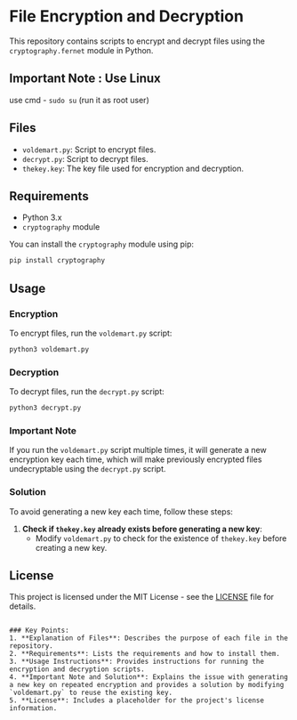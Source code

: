 # File Encryption and Decryption

This repository contains scripts to encrypt and decrypt files using the `cryptography.fernet` module in Python.
## Important Note : Use Linux 
use cmd - `sudo su` (run it as root user)

## Files

- `voldemart.py`: Script to encrypt files.
- `decrypt.py`: Script to decrypt files.
- `thekey.key`: The key file used for encryption and decryption.

## Requirements

- Python 3.x
- `cryptography` module

You can install the `cryptography` module using pip:
```sh
pip install cryptography
```

## Usage

### Encryption

To encrypt files, run the `voldemart.py` script:
```sh
python3 voldemart.py
```

### Decryption

To decrypt files, run the `decrypt.py` script:
```sh
python3 decrypt.py
```

### Important Note

If you run the `voldemart.py` script multiple times, it will generate a new encryption key each time, which will make previously encrypted files undecryptable using the `decrypt.py` script.

### Solution

To avoid generating a new key each time, follow these steps:

1. **Check if `thekey.key` already exists before generating a new key**:
    - Modify `voldemart.py` to check for the existence of `thekey.key` before creating a new key.

## License

This project is licensed under the MIT License - see the [LICENSE](LICENSE) file for details.
```

### Key Points:
1. **Explanation of Files**: Describes the purpose of each file in the repository.
2. **Requirements**: Lists the requirements and how to install them.
3. **Usage Instructions**: Provides instructions for running the encryption and decryption scripts.
4. **Important Note and Solution**: Explains the issue with generating a new key on repeated encryption and provides a solution by modifying `voldemart.py` to reuse the existing key.
5. **License**: Includes a placeholder for the project's license information.
